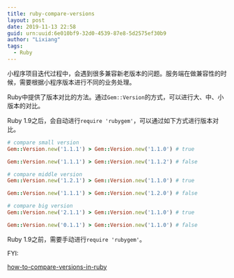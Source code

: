 ```yaml
---
title: ruby-compare-versions
layout: post
date: 2019-11-13 22:58
guid: urn:uuid:6e010bf9-32d0-4539-87e8-5d2575ef30b9
author: "Lixiang"
tags:
  - Ruby
---
```


小程序项目迭代过程中，会遇到很多兼容新老版本的问题。服务端在做兼容性的时候，需要根据小程序版本进行不同的业务处理。

Ruby中提供了版本对比的方法。通过`Gem::Version`的方式，可以进行大、中、小版本的对比。

Ruby 1.9之后，会自动进行`require 'rubygem'`，可以通过如下方式进行版本对比。


```ruby
# compare small version
Gem::Version.new('1.1.1') > Gem::Version.new('1.1.0') # true

Gem::Version.new('1.1.1') > Gem::Version.new('1.1.2') # false

# compare middle version
Gem::Version.new('1.2.1') > Gem::Version.new('1.1.0') # true

Gem::Version.new('1.1.1') > Gem::Version.new('1.2.0') # false

# compare big version
Gem::Version.new('2.1.1') > Gem::Version.new('1.1.0') # true

Gem::Version.new('0.1.1') > Gem::Version.new('1.1.0') # false
```

Ruby 1.9之前，需要手动进行`require 'rubygem'`。



FYI:

[how-to-compare-versions-in-ruby](https://stackoverflow.com/questions/2051229/how-to-compare-versions-in-ruby)
